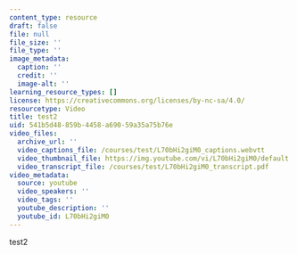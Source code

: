 ```yaml
---
content_type: resource
draft: false
file: null
file_size: ''
file_type: ''
image_metadata:
  caption: ''
  credit: ''
  image-alt: ''
learning_resource_types: []
license: https://creativecommons.org/licenses/by-nc-sa/4.0/
resourcetype: Video
title: test2
uid: 541b5d48-859b-4458-a690-59a35a75b76e
video_files:
  archive_url: ''
  video_captions_file: /courses/test/L70bHi2giM0_captions.webvtt
  video_thumbnail_file: https://img.youtube.com/vi/L70bHi2giM0/default.jpg
  video_transcript_file: /courses/test/L70bHi2giM0_transcript.pdf
video_metadata:
  source: youtube
  video_speakers: ''
  video_tags: ''
  youtube_description: ''
  youtube_id: L70bHi2giM0
---
```

test2
